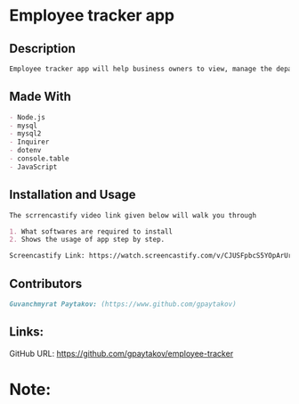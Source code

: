 # Employee tracker app

## Description

```md
Employee tracker app will help business owners to view, manage the departments, roles, and employees in the company.
```

## Made With

```md
- Node.js
- mysql
- mysql2
- Inquirer
- dotenv
- console.table
- JavaScript
```

## Installation and Usage

```md
The scrrencastify video link given below will walk you through

1. What softwares are required to install
2. Shows the usage of app step by step.

Screencastify Link: https://watch.screencastify.com/v/CJUSFpbcS5YOpArUrVIZ
```

## Contributors

```md
Guvanchmyrat Paytakov: (https://www.github.com/gpaytakov)
```

## Links:

GitHub URL: https://github.com/gpaytakov/employee-tracker

# Note:

```md

```
